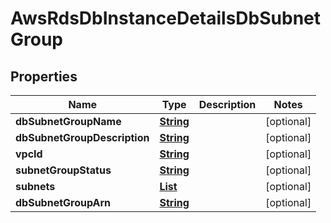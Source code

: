

# AwsRdsDbInstanceDetailsDbSubnetGroup


## Properties

| Name | Type | Description | Notes |
|------------ | ------------- | ------------- | -------------|
|**dbSubnetGroupName** | [**String**](String.md) |  |  [optional] |
|**dbSubnetGroupDescription** | [**String**](String.md) |  |  [optional] |
|**vpcId** | [**String**](String.md) |  |  [optional] |
|**subnetGroupStatus** | [**String**](String.md) |  |  [optional] |
|**subnets** | [**List**](List.md) |  |  [optional] |
|**dbSubnetGroupArn** | [**String**](String.md) |  |  [optional] |



